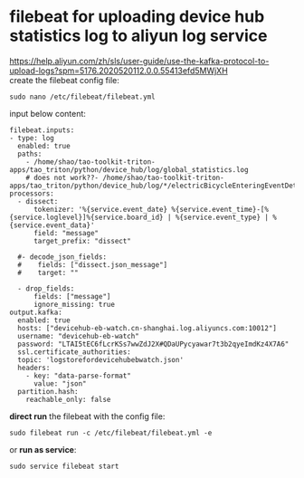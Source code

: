 # filebeat for uploading device hub statistics log to aliyun log service    
https://help.aliyun.com/zh/sls/user-guide/use-the-kafka-protocol-to-upload-logs?spm=5176.2020520112.0.0.55413efd5MWjXH    
create the filebeat config file:
```
sudo nano /etc/filebeat/filebeat.yml
```
input below content:
```
filebeat.inputs:
- type: log
  enabled: true
  paths:
    - /home/shao/tao-toolkit-triton-apps/tao_triton/python/device_hub/log/global_statistics.log
    # does not work??- /home/shao/tao-toolkit-triton-apps/tao_triton/python/device_hub/log/*/electricBicycleEnteringEventDetector.log
processors:
  - dissect:
      tokenizer: '%{service.event_date} %{service.event_time}-[%{service.loglevel}]%{service.board_id} | %{service.event_type} | %{service.event_data}'
      field: "message"
      target_prefix: "dissect"

  #- decode_json_fields:
  #    fields: ["dissect.json_message"]
  #    target: ""

  - drop_fields:
      fields: ["message"]
      ignore_missing: true
output.kafka:
  enabled: true
  hosts: ["devicehub-eb-watch.cn-shanghai.log.aliyuncs.com:10012"]
  username: "devicehub-eb-watch"
  password: "LTAI5tEC6fLcrKSs7wwZdJ2X#QDaUPycyawar7t3b2qyeImdKz4X7A6"
  ssl.certificate_authorities:
  topic: 'logstorefordevicehubebwatch.json'
  headers:
    - key: "data-parse-format"
      value: "json"
  partition.hash:
    reachable_only: false
```
**direct run** the filebeat with the config file:
```
sudo filebeat run -c /etc/filebeat/filebeat.yml -e
```
or **run as service**:
```
sudo service filebeat start
```
